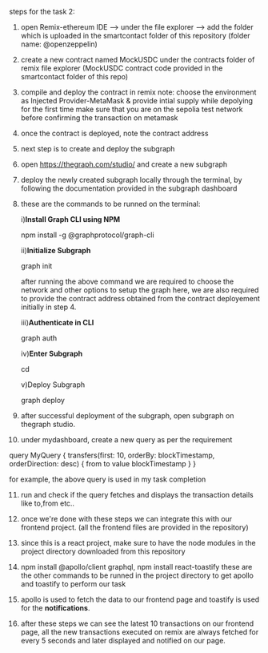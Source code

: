steps for the task 2:

1. open Remix-ethereum IDE --> under the file explorer --> 
    add the folder which is uploaded in the smartcontact folder of this repository
                   (folder name: @openzeppelin)


2. create a new contract named MockUSDC under the contracts folder of remix file explorer
      (MockUSDC contract code provided in the smartcontact folder of this repo)


3. compile and deploy the contract in remix
   note: choose the environment as Injected Provider-MetaMask &  provide intial supply while depolying for the first time
   make sure that you are on the sepolia test network before confirming the transaction on metamask


4. once the contract is deployed, note the contract address


5. next step is to create and deploy the subgraph


6. open https://thegraph.com/studio/ and create a new subgraph


7. deploy the newly created subgraph locally through the terminal, by following the documentation provided in the subgraph dashboard


8. these are the commands to be runned on the terminal:


    i)**Install Graph CLI using NPM**

   npm install -g @graphprotocol/graph-cli

    ii)**Initialize Subgraph**

    graph init <subgraph name>

    after running the above command we are required to choose the network and other options to setup the graph
   here, we are also required to provide the contract address obtained from the contract deployement initially in step 4.

    iii)**Authenticate in CLI**

     graph auth <deployment key>

    iv)**Enter Subgraph**

    cd <subgraph name>

    v)Deploy Subgraph

    graph deploy <subgraph name>


9. after successful deployment of the subgraph, open subgraph on thegraph studio.


10. under mydashboard, create a new query as per the requirement 

 query MyQuery {
  transfers(first: 10, orderBy: blockTimestamp, orderDirection: desc) {
    from
    to
    value
    blockTimestamp
  }
}

for example, the above query is used in my task completion 


11. run and check if the  query fetches and displays the transaction details like to,from etc..


12. once we're done with these steps we can integrate this with our frontend project.
    (all the frontend files are provided in the repository)


13. since this is a react project, make sure to have the node modules in the project directory downloaded from this repository


14. npm install @apollo/client graphql,
    npm install react-toastify
    these are the other commands to be runned in the project directory to get apollo and toastify to perform our task


15. apollo is used to fetch the data to our frontend page and toastify is used for the **notifications**.


16. after these steps we can see the latest 10 transactions on our frontend page, all the new transactions executed on remix are always
      fetched for every 5 seconds and later displayed and notified on our page.




   

